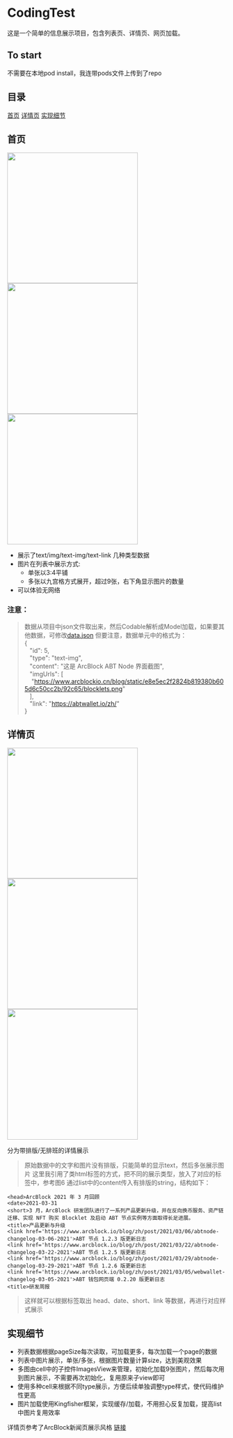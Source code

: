 # CodingTest
这是一个简单的信息展示项目，包含列表页、详情页、网页加载。


## To start
不需要在本地pod install，我连带pods文件上传到了repo

## 目录
[首页](#首页)
[详情页](#详情页)
[实现细节](#实现细节)

## 首页

<img src="https://github.com/woshiziye/CodingTest/blob/master/CodingTest/ScreenShot/1.PNG?raw=truePNG" width="300" /> <img src="https://github.com/woshiziye/CodingTest/blob/master/CodingTest/ScreenShot/2.PNG?raw=truePNG" width="300" /> <img src="https://github.com/woshiziye/CodingTest/blob/master/CodingTest/ScreenShot/3.PNG?raw=truePNG" width="300" />

- 展示了text/img/text-img/text-link 几种类型数据
- 图片在列表中展示方式:
  - 单张以3:4平铺
  - 多张以九宫格方式展开，超过9张，右下角显示图片的数量
- 可以体验无网络

### 注意：
>数据从项目中json文件取出来，然后Codable解析成Model加载，如果要其他数据，可修改[data.json](https://github.com/woshiziye/CodingTest/blob/master/CodingTest/data.json)
>但要注意，数据单元中的格式为：  
>{  
>   &nbsp;&nbsp;&nbsp;"id": 5,  
>     &nbsp;&nbsp;&nbsp;"type": "text-img",  
>     &nbsp;&nbsp;&nbsp;"content": "这是 ArcBlock ABT Node 界面截图",  
>     &nbsp;&nbsp;&nbsp;"imgUrls": [  
>     &nbsp;&nbsp;&nbsp;&nbsp;"https://www.arcblockio.cn/blog/static/e8e5ec2f2824b819380b605d6c50cc2b/92c65/blocklets.png"  
>  &nbsp;&nbsp;&nbsp;],  
>     &nbsp;&nbsp;&nbsp;"link": "https://abtwallet.io/zh/"  
>}  

## 详情页
<img src="https://github.com/woshiziye/CodingTest/blob/master/CodingTest/ScreenShot/4.PNG?raw=truePNG" width="300" /> <img src="https://github.com/woshiziye/CodingTest/blob/master/CodingTest/ScreenShot/5.PNG?raw=truePNG" width="300" /> <img src="https://github.com/woshiziye/CodingTest/blob/master/CodingTest/ScreenShot/6.PNG?raw=truePNG" width="300" />

分为带排版/无排班的详情展示
> 原始数据中的文字和图片没有排版，只能简单的显示text，然后多张展示图片
> 这里我引用了类html标签的方式，把不同的展示类型，放入了对应的标签中，参考图6
> 通过list中的content传入有排版的string，结构如下：

```
<head>ArcBlock 2021 年 3 月回顾
<date>2021-03-31
<short>3 月，ArcBlock 研发团队进行了一系列产品更新升级，并在反向换币服务、资产链迁移、实现 NFT 购买 Blocklet 及启动 ABT 节点实例等方面取得长足进展。
<title>产品更新与升级
<link href='https://www.arcblock.io/blog/zh/post/2021/03/06/abtnode-changelog-03-06-2021'>ABT 节点 1.2.3 版更新日志
<link href='https://www.arcblock.io/blog/zh/post/2021/03/22/abtnode-changelog-03-22-2021'>ABT 节点 1.2.5 版更新日志
<link href='https://www.arcblock.io/blog/zh/post/2021/03/29/abtnode-changelog-03-29-2021'>ABT 节点 1.2.6 版更新日志
<link href='https://www.arcblock.io/blog/zh/post/2021/03/05/webwallet-changelog-03-05-2021'>ABT 钱包网页端 0.2.20 版更新日志
<title>研发周报
```
> 这样就可以根据标签取出 head、date、short、link 等数据，再进行对应样式展示

## 实现细节
- 列表数据根据pageSize每次读取，可加载更多，每次加载一个page的数据
- 列表中图片展示，单张/多张，根据图片数量计算size，达到美观效果
- 多图由cell中的子控件ImagesView来管理，初始化加载9张图片，然后每次用到图片展示，不需要再次初始化，复用原来子view即可
- 使用多种cell来根据不同type展示，方便后续单独调整type样式，使代码维护性更高
- 图片加载使用Kingfisher框架，实现缓存/加载，不用担心反复加载，提高list中图片复用效率

详情页参考了ArcBlock新闻页展示风格 [链接](https://www.arcblock.io/blog/zh/post/2021/03/31/march-monthly-review)


